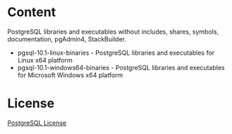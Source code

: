 # Content

PostgreSQL libraries and executables without includes, shares, symbols, documentation, pgAdmin4, StackBuilder.

* pgsql-10.1-linux-binaries - PostgreSQL libraries and executables for Linux x64 platform
* pgsql-10.1-windows64-binaries - PostgreSQL libraries and executables for Microsoft Windows x64 platform

# License
[PostgreSQL License](LICENSE.md)